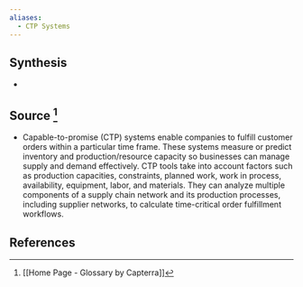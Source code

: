```yaml
---
aliases:
  - CTP Systems
---
```

## Synthesis
- 
## Source [^1]
- Capable-to-promise (CTP) systems enable companies to fulfill customer orders within a particular time frame. These systems measure or predict inventory and production/resource capacity so businesses can manage supply and demand effectively. CTP tools take into account factors such as production capacities, constraints, planned work, work in process, availability, equipment, labor, and materials. They can analyze multiple components of a supply chain network and its production processes, including supplier networks, to calculate time-critical order fulfillment workflows.
## References

[^1]: [[Home Page - Glossary by Capterra]]